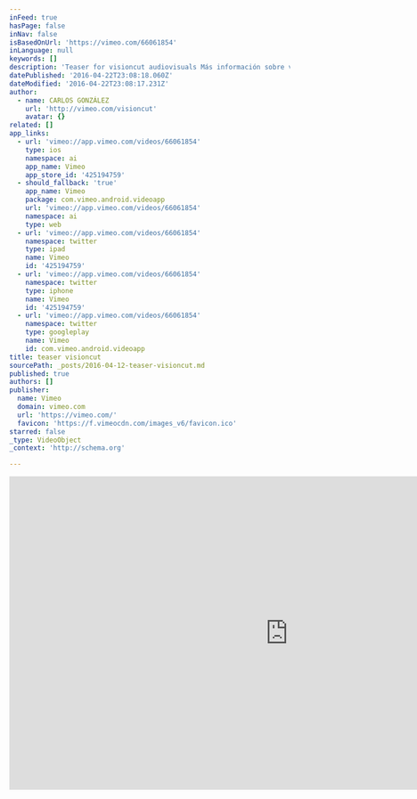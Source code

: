 ```yaml
---
inFeed: true
hasPage: false
inNav: false
isBasedOnUrl: 'https://vimeo.com/66061854'
inLanguage: null
keywords: []
description: 'Teaser for visioncut audiovisuals Más información sobre visioncut en: www.visioncut.es'
datePublished: '2016-04-22T23:08:18.060Z'
dateModified: '2016-04-22T23:08:17.231Z'
author:
  - name: CARLOS GONZÁLEZ
    url: 'http://vimeo.com/visioncut'
    avatar: {}
related: []
app_links:
  - url: 'vimeo://app.vimeo.com/videos/66061854'
    type: ios
    namespace: ai
    app_name: Vimeo
    app_store_id: '425194759'
  - should_fallback: 'true'
    app_name: Vimeo
    package: com.vimeo.android.videoapp
    url: 'vimeo://app.vimeo.com/videos/66061854'
    namespace: ai
    type: web
  - url: 'vimeo://app.vimeo.com/videos/66061854'
    namespace: twitter
    type: ipad
    name: Vimeo
    id: '425194759'
  - url: 'vimeo://app.vimeo.com/videos/66061854'
    namespace: twitter
    type: iphone
    name: Vimeo
    id: '425194759'
  - url: 'vimeo://app.vimeo.com/videos/66061854'
    namespace: twitter
    type: googleplay
    name: Vimeo
    id: com.vimeo.android.videoapp
title: teaser visioncut
sourcePath: _posts/2016-04-12-teaser-visioncut.md
published: true
authors: []
publisher:
  name: Vimeo
  domain: vimeo.com
  url: 'https://vimeo.com/'
  favicon: 'https://f.vimeocdn.com/images_v6/favicon.ico'
starred: false
_type: VideoObject
_context: 'http://schema.org'

---
```

<iframe src="https://cdn.embedly.com/widgets/media.html?src=https%3A%2F%2Fplayer.vimeo.com%2Fvideo%2F66061854&amp;url=https%3A%2F%2Fvimeo.com%2F66061854&amp;image=http%3A%2F%2Fi.vimeocdn.com%2Fvideo%2F437313266_1280.jpg&amp;key=b7d04c9b404c499eba89ee7072e1c4f7&amp;type=text%2Fhtml&amp;schema=vimeo" width="1000" height="563" scrolling="no" frameborder="0" allowfullscreen="allowfullscreen" style=""></iframe>